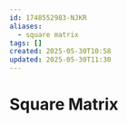 ```yaml
---
id: 1748552983-NJKR
aliases:
  - square matrix
tags: []
created: 2025-05-30T10:58
updated: 2025-05-30T11:30
---
```


# Square Matrix
